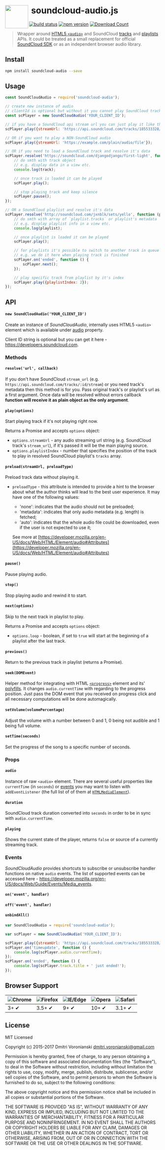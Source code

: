 # <img src="http://www.officialpsds.com/images/thumbs/Soundcloud-Logo-psd47614.png" width="75" align="left">&nbsp;soundcloud-audio.js

[![build status](http://img.shields.io/travis/voronianski/soundcloud-audio.js.svg?style=flat)](https://travis-ci.org/voronianski/soundcloud-audio.js)
[![npm version](http://badge.fury.io/js/soundcloud-audio.svg)](http://badge.fury.io/js/soundcloud-audio)
[![Download Count](http://img.shields.io/npm/dm/soundcloud-audio.svg?style=flat)](http://www.npmjs.com/package/soundcloud-audio)

> Wrapper around [HTML5 `<audio>`](https://developer.mozilla.org/en/docs/Web/HTML/Element/audio) and SoundCloud [tracks](https://developers.soundcloud.com/docs/api/reference#tracks) and [playlists](https://developers.soundcloud.com/docs/api/reference#playlists) APIs. It could be treated as a small replacement for official [SoundCloud SDK](https://developers.soundcloud.com/docs/api/sdks#javascript) or as an independent browser audio library.

## Install

```bash
npm install soundcloud-audio --save
```

## Usage

```javascript
const SoundCloudAudio = require('soundcloud-audio');

// create new instance of audio
// clientId is optional but without it you cannot play SoundCloud tracks
const scPlayer = new SoundCloudAudio('YOUR_CLIENT_ID');

// if you have a SoundCloud api stream url you can just play it like that
scPlayer.play({streamUrl: 'https://api.soundcloud.com/tracks/185533328/stream'});

// OR if you want to play a NON-SoundCloud audio
scPlayer.play({streamUrl: 'https://example.com/plain/audio/file'});

// OR if you need to load a SoundCloud track and resolve it's data
scPlayer.resolve('https://soundcloud.com/djangodjango/first-light', function (track) {
    // do smth with track object
    // e.g. display data in a view etc.
    console.log(track); 

    // once track is loaded it can be played
    scPlayer.play();

    // stop playing track and keep silence
    scPlayer.pause();
});

// OR a SoundCloud playlist and resolve it's data
scPlayer.resolve('http://soundcloud.com/jxnblk/sets/yello', function (playlist) {
    // do smth with array of `playlist.tracks` or playlist's metadata
    // e.g. display playlist info in a view etc.
    console.log(playlist);

    // once playlist is loaded it can be played
    scPlayer.play();

    // for playlists it's possible to switch to another track in queue
    // e.g. we do it here when playing track is finished 
    scPlayer.on('ended', function () {
        scPlayer.next();
    });

    // play specific track from playlist by it's index
    scPlayer.play({playlistIndex: 2});
});

```

## API

#### `new SoundCloudAudio('YOUR_CLIENT_ID')`

Create an instance of _SoundCloudAudio_, internally uses HTML5 `<audio>` element which is available under [audio](https://github.com/voronianski/soundcloud-audio.js#audio) property. 

Client ID string is optional but you can get it here - https://developers.soundcloud.com. 

### Methods

#### `resolve('url', callback)`

If you don't have SoundCloud `stream_url` (e.g. `https://api.soundcloud.com/tracks/:id/stream`) or you need track's metadata then this method is for you. Pass original track's or playlist's url as a first argument. Once data will be resolved without errors callback **function will receive it as plain object as the only argument**.

#### `play(options)`

Start playing track if it's not playing right now. 

Returns a Promise and accepts `options` object:

- `options.streamUrl` - any audio streaming url string (e.g. SoundCloud track's `stream_url`), if it's passed it will be the main playing source.
- `options.playlistIndex` - number that specifies the position of the track to play in resolved SoundCloud playlist's `tracks` array.

#### `preload(streamUrl, preloadType)`

Preload track data without playing it.

- `preloadType` - this attribute is intended to provide a hint to the browser about what the author thinks will lead to the best user experience. It may have one of the following values:
	* 'none': indicates that the audio should not be preloaded;
	* 'metadata': indicates that only audio metadata (e.g. length) is fetched;
	* 'auto': indicates that the whole audio file could be downloaded, even if the user is not expected to use it;

	See more at [https://developer.mozilla.org/en-US/docs/Web/HTML/Element/audio#Attributes](https://developer.mozilla.org/en-US/docs/Web/HTML/Element/audio#Attributes)

#### `pause()`

Pause playing audio.

#### `stop()`

Stop playing audio and rewind it to start.

#### `next(options)`

Skip to the next track in playlist to play. 

Returns a Promise and accepts `options` object:

- `options.loop` - boolean, if set to `true` will start at the beginning of a playlist after the last track.

#### `previous()`

Return to the previous track in playlist (returns a Promise).

#### `seek(DOMEvent)`

Helper method for integrating with HTML [`<progress>`](http://caniuse.com/#feat=progressmeter) element and its' [polyfills](https://github.com/LeaVerou/HTML5-Progress-polyfill). It changes `audio.currentTime` with regarding to the progress position. Just pass the DOM event that you received on progress click and all necessary computations will be done automagically.

#### `setVolume(volumePercentage)`

Adjust the volume with a number between 0 and 1, 0 being not audible and 1 being full volume.

#### `setTime(seconds)`

Set the progress of the song to a specific number of seconds.

### Props

#### `audio`

Instance of raw `<audio>` element. There are several useful properties like `currentTime` (in `seconds`) or [events](https://developer.mozilla.org/en-US/docs/Web/Guide/Events/Media_events) you may want to listen with `addEventListener` (the full list of of them at [`HTMLMediaElement`](https://developer.mozilla.org/en-US/docs/Web/API/HTMLMediaElement)).

#### `duration`

SoundCloud track duration converted into `seconds` in order to be in sync with `audio.currentTime`.

#### `playing`

Shows the current state of the player, returns `false` or source of a currently streaming track.

### Events

_SoundCloudAudio_ provides shortcuts to subscribe or unsubscribe handler functions on native `audio` events. The list of supported events can be accessed here - https://developer.mozilla.org/en-US/docs/Web/Guide/Events/Media_events.

#### `on('event', handler)`

#### `off('event', handler)`

#### `unbindAll()`

```javascript
var SoundCloudAudio = require('soundcloud-audio');

var scPlayer = new SoundCloudAudio('YOUR_CLIENT_ID');

scPlayer.play({streamUrl: 'https://api.soundcloud.com/tracks/185533328/stream'});
scPlayer.on('timeupdate', function () {
    console.log(scPlayer.audio.currentTime);
});
scPlayer.on('ended', function () {
    console.log(scPlayer.track.title + ' just ended!');
});
```

## Browser Support

![Chrome](https://raw.github.com/alrra/browser-logos/master/chrome/chrome_48x48.png) | ![Firefox](https://raw.github.com/alrra/browser-logos/master/firefox/firefox_48x48.png) | ![IE/Edge](https://raw.githubusercontent.com/alrra/browser-logos/master/edge/edge_48x48.png) | ![Opera](https://raw.github.com/alrra/browser-logos/master/opera/opera_48x48.png) | ![Safari](https://raw.github.com/alrra/browser-logos/master/safari/safari_48x48.png)
--- | --- | --- | --- | --- |
3+ ✔ | 3.5+ ✔ | 9+ ✔ | 10+ ✔ | 3.1+ ✔ |

## License

MIT Licensed

Copyright (c) 2015-2017 Dmitri Voronianski [dmitri.voronianski@gmail.com](mailto:dmitri.voronianski@gmail.com)

Permission is hereby granted, free of charge, to any person obtaining a copy of this software and associated documentation files (the "Software"), to deal in the Software without restriction, including without limitation the rights to use, copy, modify, merge, publish, distribute, sublicense, and/or sell copies of the Software, and to permit persons to whom the Software is furnished to do so, subject to the following conditions:

The above copyright notice and this permission notice shall be included in all copies or substantial portions of the Software.

THE SOFTWARE IS PROVIDED "AS IS", WITHOUT WARRANTY OF ANY KIND, EXPRESS OR IMPLIED, INCLUDING BUT NOT LIMITED TO THE WARRANTIES OF MERCHANTABILITY, FITNESS FOR A PARTICULAR PURPOSE AND NONINFRINGEMENT. IN NO EVENT SHALL THE AUTHORS OR COPYRIGHT HOLDERS BE LIABLE FOR ANY CLAIM, DAMAGES OR OTHER LIABILITY, WHETHER IN AN ACTION OF CONTRACT, TORT OR OTHERWISE, ARISING FROM, OUT OF OR IN CONNECTION WITH THE SOFTWARE OR THE USE OR OTHER DEALINGS IN THE SOFTWARE.
